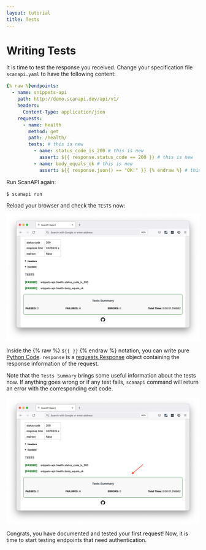 ```yaml
---
layout: tutorial
title: Tests
---
```


# Writing Tests

It is time to test the response you received. Change your specification file `scanapi.yaml` to have
the following content:

```yaml
{% raw %}endpoints:
  - name: snippets-api
    path: http://demo.scanapi.dev/api/v1/
    headers:
      Content-Type: application/json
    requests:
      - name: health
        method: get
        path: /health/
        tests: # this is new
          - name: status_code_is_200 # this is new
            assert: ${{ response.status_code == 200 }} # this is new
          - name: body_equals_ok # this is new
            assert: ${{ response.json() == "OK!" }} {% endraw %} # this is new
```

Run ScanAPI again:

```shell
$ scanapi run
```

Reload your browser and check the `TESTS` now:

<p align="center">
  <img
    src="/assets/images/tutorial/step04/report-tests.png"
    width="900"
    alt="Test details"
  >
</p>

Inside the {% raw %} `${{ }}` {% endraw %} notation, you can write pure [Python Code][python-code].
`response` is a [requests.Response][requests-response] object containing the response information
of the request.

Note that the `Tests Summary` brings some useful information about the tests now.
If anything goes wrong or if any test fails, `scanapi` command will return an error with the
corresponding exit code.

<p align="center">
  <img
    src="/assets/images/tutorial/step04/report-tests-summary.png"
    width="900"
    alt="Tests summary"
  >
</p>

Congrats, you have documented and tested your first request! Now, it is time to start testing
endpoints that need authentication.

[python-code]: http://127.0.0.1:4000/docs_v1/specification/python_code.html
[requests-response]: https://docs.python-requests.org/en/latest/api/#requests.Response
